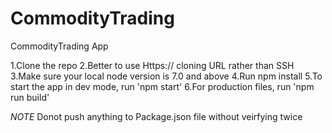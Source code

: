 # CommodityTrading
CommodityTrading App

1.Clone the repo
2.Better to use Https:// cloning URL rather than SSH
3.Make sure your local node version is 7.0 and above
4.Run npm install
5.To start the app in dev mode, run 'npm start'
6.For production files, run 'npm run build'

*NOTE* Donot push anything to Package.json file without veirfying twice
